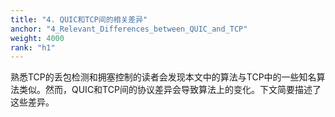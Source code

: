 ```yaml
---
title: "4. QUIC和TCP间的相关差异"
anchor: "4_Relevant_Differences_between_QUIC_and_TCP"
weight: 4000
rank: "h1"
---
```


熟悉TCP的丢包检测和拥塞控制的读者会发现本文中的算法与TCP中的一些知名算法类似。然而，QUIC和TCP间的协议差异会导致算法上的变化。下文简要描述了这些差异。
